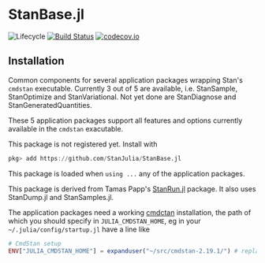 # StanBase.jl

![Lifecycle](https://img.shields.io/badge/lifecycle-experimental-orange.svg)<!--
![Lifecycle](https://img.shields.io/badge/lifecycle-maturing-blue.svg)
![Lifecycle](https://img.shields.io/badge/lifecycle-stable-green.svg)
![Lifecycle](https://img.shields.io/badge/lifecycle-retired-orange.svg)
![Lifecycle](https://img.shields.io/badge/lifecycle-archived-red.svg)
![Lifecycle](https://img.shields.io/badge/lifecycle-dormant-blue.svg) -->
[![Build Status](https://travis-ci.com/goedman/StanBase.jl.svg?branch=master)](https://travis-ci.com/goedman/StanBase.jl)
[![codecov.io](http://codecov.io/github/goedman/StanBase.jl/coverage.svg?branch=master)](http://codecov.io/github/goedman/StanBase.jl?branch=master)

## Installation

Common components for several application packages wrapping Stan's `cmdstan` executable. Currently 3 out of 5 are available, i.e. StanSample, StanOptimize and StanVariational. Not yet done are StanDiagnose and StanGeneratedQuantities.

These 5 application packages support all features and options currently available in the `cmdstan` exacutable.

This package is not registered yet. Install with

```julia
pkg> add https://github.com/StanJulia/StanBase.jl
```

This package is loaded when `using ...` any of the application packages.

This package is derived from Tamas Papp's [StanRun.jl](https://github.com/tpapp/StanRun.jl) package. It also uses StanDump.jl and StanSamples.jl. 

The application packages need a working [cmdctan](https://mc-stan.org/users/interfaces/cmdstan.html) installation, the path of which you should specify in `JULIA_CMDSTAN_HOME`, eg in your `~/.julia/config/startup.jl` have a line like
```julia
# CmdStan setup
ENV["JULIA_CMDSTAN_HOME"] = expanduser("~/src/cmdstan-2.19.1/") # replace with your path
```
